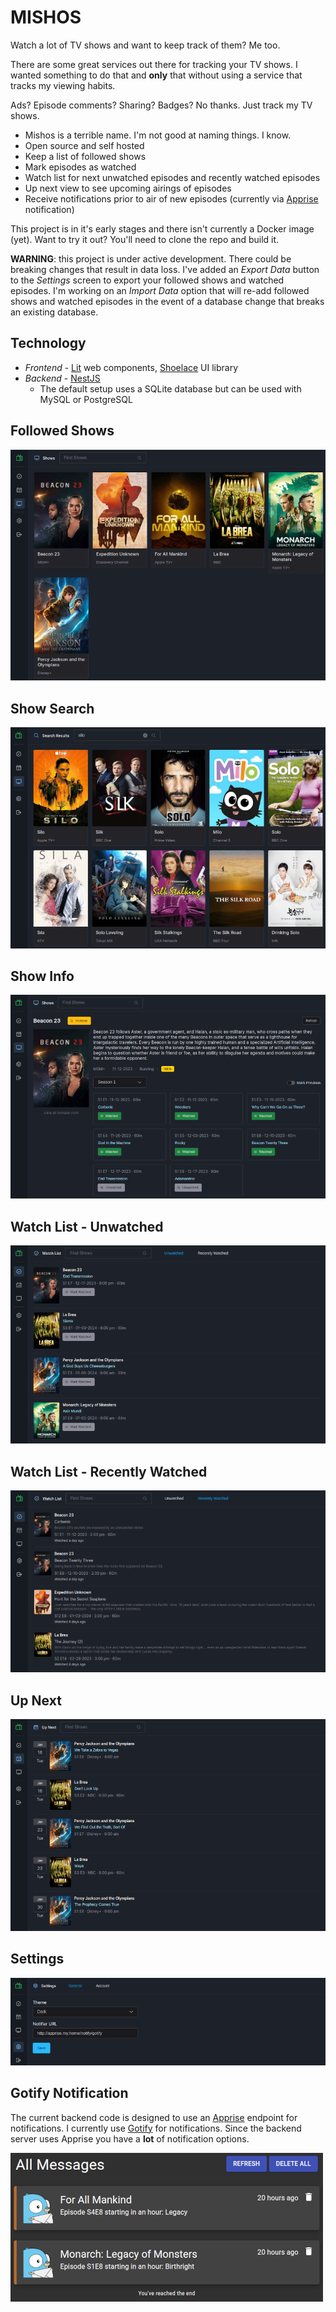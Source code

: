 # MISHOS

Watch a lot of TV shows and want to keep track of them?  Me too.

There are some great services out there for tracking your TV shows.  I wanted something to do that and **only** that without using a service that tracks my viewing habits.

Ads?  Episode comments?  Sharing?  Badges?  No thanks.  Just track my TV shows.

- Mishos is a terrible name.  I'm not good at naming things.  I know.
- Open source and self hosted
- Keep a list of followed shows
- Mark episodes as watched
- Watch list for next unwatched episodes and recently watched episodes
- Up next view to see upcoming airings of episodes
- Receive notifications prior to air of new episodes (currently via [Apprise](https://github.com/caronc/apprise) notification)

This project is in it's early stages and there isn't currently a Docker image (yet).  Want to try it out?  You'll need to clone the repo and build it.

**WARNING**: this project is under active development.  There could be breaking changes that result in data loss.  I've added an *Export Data* button to the *Settings* screen to export your followed shows and watched episodes.  I'm working on an *Import Data* option that will re-add followed shows and watched episodes in the event of a database change that breaks an existing database.

## Technology

- *Frontend* - [Lit](https://lit.dev) web components, [Shoelace](https://shoelace.style/) UI library
- *Backend* - [NestJS](https://nestjs.com/)
	- The default setup uses a SQLite database but can be used with MySQL or PostgreSQL

## Followed Shows

![Screenshot of the show list screen](https://raw.githubusercontent.com/bljohnsondev/mishos/main/docs/assets/shows-screenshot1.png "Shows screenshot")

## Show Search

![Screenshot of the show search results screen](https://raw.githubusercontent.com/bljohnsondev/mishos/main/docs/assets/searchresults-screenshot1.png "Show search screenshot")

## Show Info

![Screenshot of the show details screen](https://raw.githubusercontent.com/bljohnsondev/mishos/main/docs/assets/show-screenshot1.png "Show details screenshot")

## Watch List - Unwatched

![Screenshot of the watch list unwatched screen](https://raw.githubusercontent.com/bljohnsondev/mishos/main/docs/assets/watchlist-screenshot1.png "Watch list unwatched screenshot")

## Watch List - Recently Watched

![Screenshot of the watch list recent screen](https://raw.githubusercontent.com/bljohnsondev/mishos/main/docs/assets/watchlist-recent-screenshot1.png "Watch list recent screenshot")

## Up Next

![Screenshot of the up next screen](https://raw.githubusercontent.com/bljohnsondev/mishos/main/docs/assets/upnext-screenshot1.png "Up next screenshot")

## Settings

![Screenshot of the settings general screen](https://raw.githubusercontent.com/bljohnsondev/mishos/main/docs/assets/settings-general-screenshot1.png "Settings screenshot")

## Gotify Notification

The current backend code is designed to use an [Apprise](https://github.com/caronc/apprise) endpoint for notifications.  I currently use [Gotify](https://github.com/gotify/server) for notifications.  Since the backend server uses Apprise you have a **lot** of notification options.

![Screenshot of Gotify notifications](https://raw.githubusercontent.com/bljohnsondev/mishos/main/docs/assets/gotify.png "Gotify notifications screenshot")
